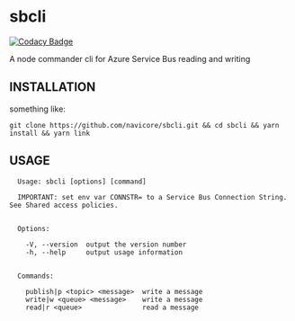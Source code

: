 # sbcli

[![Codacy Badge](https://api.codacy.com/project/badge/Grade/8fc7d598bdf14d59839dcabfacd35642)](https://www.codacy.com/app/navicore/sbcli?utm_source=github.com&utm_medium=referral&utm_content=navicore/sbcli&utm_campaign=badger)

A node commander cli for Azure Service Bus reading and writing

## INSTALLATION

something like:

```console
git clone https://github.com/navicore/sbcli.git && cd sbcli && yarn install && yarn link
```

## USAGE

```console
  Usage: sbcli [options] [command]

  IMPORTANT: set env var CONNSTR= to a Service Bus Connection String. See Shared access policies.


  Options:

    -V, --version  output the version number
    -h, --help     output usage information


  Commands:

    publish|p <topic> <message>  write a message
    write|w <queue> <message>    write a message
    read|r <queue>               read a message
```
